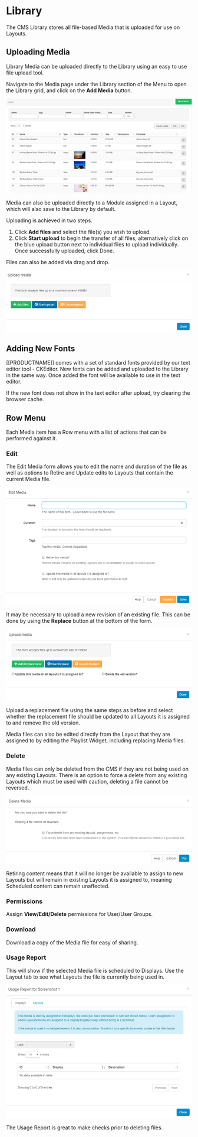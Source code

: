 <!--toc=media-->

# Library 

The CMS Library stores all file-based Media that is uploaded for use on Layouts.

## Uploading Media

Library Media can be uploaded directly to the Library using an easy to use file upload tool.

Navigate to the Media page under the Library section of the Menu to open the Library grid, and click on the **Add Media** button.

![Media Library](img/media_Library_grid.png)

<tip>
Media can also be uploaded directly to a Module assigned in a Layout, which will also save to the Library by default.
</tip>

Uploading is achieved in two steps.

1. Click **Add files** and select the file(s) you wish to upload.
2. Click **Start upload** to begin the transfer of all files, alternatively click on the blue upload button next to individual files to upload individually. Once successfully uploaded, click Done.

<tip>
Files can also be added via drag and drop.
</tip>

![Media Library Upload](img/media_library_upload.png)



## Adding New Fonts

[[PRODUCTNAME]] comes with a set of standard fonts provided by our text editor tool - CKEditor. New fonts can be added and uploaded to the Library in the same way. Once added the font will be available to use in the text editor.

<tip>
If the new font does not show in the text editor after upload, try clearing the browser cache.
</tip>

## Row Menu

Each Media item has a Row menu with a list of actions that can be performed against it.

### Edit

The Edit Media form allows you to edit the name and duration of the file as well as options to Retire and Update edits to Layouts that contain the current Media file.

![Edit Media](img/media_edit.png)

It may be necessary to upload a new revision of an existing file. This can be done by using the **Replace** button at the bottom of the form.

![Replace Media](img/media_replace.png)

Upload a replacement file using the same steps as before and select whether the replacement file should be updated to all Layouts it is assigned to and remove the old version.

<tip>
Media files can also be edited directly from the Layout that they are assigned to by editing the Playlist Widget, including replacing Media files.
</tip>

### Delete

Media files can only be deleted from the CMS if they are not being used on any existing Layouts. There is an option to force a delete from any existing Layouts which must be used with caution, deleting a file cannot be reversed.

![Delete Media](img/media_delete.png)

<tip>
Retiring content means that it will no longer be available to assign to new Layouts but will remain in existing Layouts it is assigned to, meaning Scheduled content can remain unaffected.
</tip>

### Permissions

Assign **View/Edit/Delete** permissions for User/User Groups.

### Download

Download a copy of the Media file for easy of sharing.

### Usage Report

This will show if the selected Media file is scheduled to Displays. Use the Layout tab to see what Layouts the file is currently being used in.

![Library Usage Report](img/media_library_usage_report.png)

<tip>
The Usage Report is great to make checks prior to deleting files.
</tip>